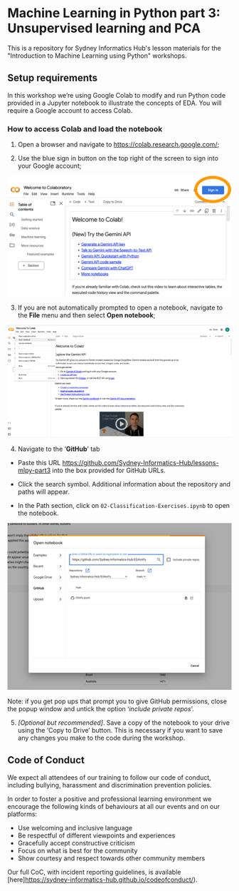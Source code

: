 # Machine Learning in Python part 3: Unsupervised learning and PCA

This is a repository for Sydney Informatics Hub's lesson materials for the "Introduction to Machine Learning using Python" workshops.

## Setup requirements

In this workshop we’re using Google Colab to modify and run Python code provided in a Jupyter notebook to illustrate the concepts of EDA. You will require a Google account to access Colab.

### How to access Colab and load the notebook

1.	Open a browser and navigate to https://colab.research.google.com/;

2.	Use the blue sign in button on the top right of the screen to sign into your Google account;

![Screenshot of the Google Colab interface, showing the "Sign In" button](fig/setup1.png)

3.	If you are not automatically prompted to open a notebook, navigate to the **File** menu and then select **Open notebook**;

![Screenshot of the Google Colab File menu, with the "Open notebook" option highlighted](fig/setup2.png)

4.	Navigate to the ‘**GitHub**’ tab 

  - Paste this URL <https://github.com/Sydney-Informatics-Hub/lessons-mlpy-part3> into the box provided for GitHub URLs. 

  - Click the search symbol. Additional information about the repository and paths will appear.

  - In the Path section, click on `02-Classification-Exercises.ipynb` to open the notebook.

![Screenshot of the Google Colab "Open notebook" dialog, showing the GitHub menu and the GitHub URL input field](fig/setup3.png)  

Note: if you get pop ups that prompt you to give GitHub permissions, close the popup window and untick the option ‘*include private repos*’.

5.	*[Optional but recommended]*. Save a copy of the notebook to your drive using the ‘Copy to Drive’ button. This is necessary if you want to save any changes you make to the code during the workshop.

## Code of Conduct

We expect all attendees of our training to follow our code of conduct, including bullying, harassment and discrimination prevention policies.

In order to foster a positive and professional learning environment we encourage the following kinds of behaviours at all our events and on our platforms:

* Use welcoming and inclusive language
* Be respectful of different viewpoints and experiences
* Gracefully accept constructive criticism
* Focus on what is best for the community
* Show courtesy and respect towards other community members

Our full CoC, with incident reporting guidelines, is available [here]https://sydney-informatics-hub.github.io/codeofconduct/).

[def]: fig/setup1.png
